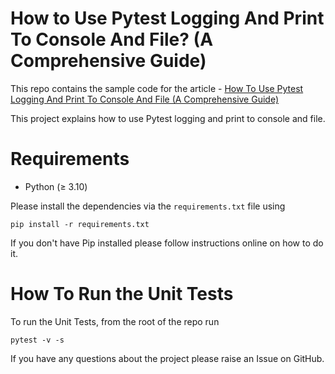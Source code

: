 # How to Use Pytest Logging And Print To Console And File? (A Comprehensive Guide)
This repo contains the sample code for the article - [How To Use Pytest Logging And Print To Console And File (A Comprehensive Guide)](https://pytest-with-eric.com/pytest-best-practices/pytest-logging/)

This project explains how to use Pytest logging and print to console and file. 

# Requirements
* Python (≥ 3.10)

Please install the dependencies via the `requirements.txt` file using 
```commandline
pip install -r requirements.txt
```
If you don't have Pip installed please follow instructions online on how to do it.

# How To Run the Unit Tests
To run the Unit Tests, from the root of the repo run
```commandline
pytest -v -s
```

If you have any questions about the project please raise an Issue on GitHub. 